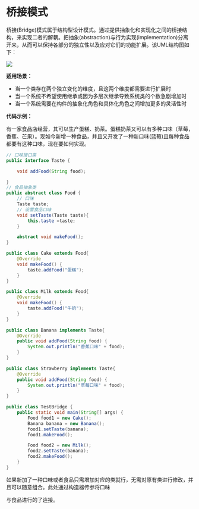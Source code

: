 # 桥接模式

桥接(Bridge)模式属于结构型设计模式。通过提供抽象化和实现化之间的桥接结构，来实现二者的解耦。把抽象(abstraction)与行为实现(implementation)分离开来，从而可以保持各部分的独立性以及应对它们的功能扩展。该UML结构图如下：

![](D:\WorkSpace\idea\qianfeng-pxs\design-mode\src\main\resources\bridge\Bridge.png)

**适用场景：**

- 当一个类存在两个独立变化的维度，且这两个维度都需要进行扩展时
- 当一个系统不希望使用继承或因为多层次继承导致系统类的个数急剧增加时
- 当一个系统需要在构件的抽象化角色和具体化角色之间增加更多的灵活性时

**代码示例：**

有一家食品店经营，其可以生产蛋糕、奶茶。蛋糕奶茶又可以有多种口味（草莓，香蕉、芒果）。现如今新增一种食品，并且又开发了一种新口味(蓝莓)且每种食品都要有这种口味，现在要如何实现。

```java
// 口味接口类
public interface Taste {

    void addFood(String food);

}
// 食品抽象类
public abstract class Food {
    // 口味
    Taste taste;
    // 设置食品口味
    void setTaste(Taste taste){
        this.taste =taste;
    }

    abstract void makeFood();
}

public class Cake extends Food{
    @Override
    void makeFood() {
        taste.addFood("蛋糕");
    }
}

public class Milk extends Food{
    @Override
    void makeFood() {
        taste.addFood("牛奶");
    }
}

public class Banana implements Taste{
    @Override
    public void addFood(String food) {
        System.out.println("香蕉口味" + food);
    }
}

public class Strawberry implements Taste{
    @Override
    public void addFood(String food) {
        System.out.println("草莓口味" + food);
    }
}

public class TestBridge {
    public static void main(String[] args) {
        Food food1 = new Cake();
        Banana banana = new Banana();
        food1.setTaste(banana);
        food1.makeFood();

        Food food2 = new Milk();
        food2.setTaste(banana);
        food2.makeFood();
    }
}

```

如果新加了一种口味或者食品只需增加对应的类就行，无需对原有类进行修改，并且可以随意组合。此处通过构造器传参将口味

与食品进行的了连接。
